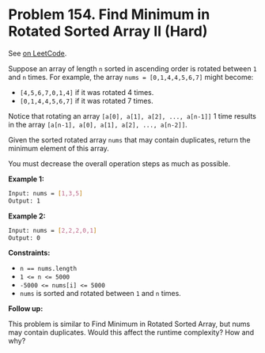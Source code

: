 Problem 154. Find Minimum in Rotated Sorted Array II (Hard)
===========================================================

See [on LeetCode](https://leetcode.com/problems/find-minimum-in-rotated-sorted-array-ii/).

Suppose an array of length `n` sorted in ascending order is rotated between `1` and `n` times.
For example, the array `nums = [0,1,4,4,5,6,7]` might become:

* `[4,5,6,7,0,1,4]` if it was rotated 4 times.
* `[0,1,4,4,5,6,7]` if it was rotated 7 times.

Notice that rotating an array `[a[0], a[1], a[2], ..., a[n-1]]` 1 time results in the array
`[a[n-1], a[0], a[1], a[2], ..., a[n-2]]`.

Given the sorted rotated array `nums` that may contain duplicates, return the minimum
element of this array.

You must decrease the overall operation steps as much as possible.

**Example 1:**

```bash
Input: nums = [1,3,5]
Output: 1
```

**Example 2:**

```bash
Input: nums = [2,2,2,0,1]
Output: 0
```

**Constraints:**

* `n == nums.length`
* `1 <= n <= 5000`
* `-5000 <= nums[i] <= 5000`
* `nums` is sorted and rotated between `1` and `n` times.

**Follow up:**

This problem is similar to Find Minimum in Rotated Sorted Array, but nums may
contain duplicates. Would this affect the runtime complexity? How and why?
